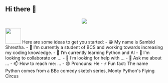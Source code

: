 ## Hi there 👋

<!--
**Raspberry025/Raspberry025** is a ✨ _special_ ✨ repository because its `README.md` (this file) appears on your GitHub profile.-->
<p align="center">
  <img src="https://capsule-render.vercel.app/api?text=W E L C O M E 🙏&animation=fadeIn&type=waving&color=gradient&height=100"/>
</p>
<a>
  <img height="50" src="https://media.giphy.com/media/SEaKNxJgOfU76/giphy.gif?cid=790b7611ha03vr92r6u3hc54e0qbght8bdpb29cq3vb74vdr&ep=v1_gifs_search&rid=giphy.gif&ct=g"/>
</a>
Here are some ideas to get you started:
- 😁 My name is Sambid Shrestha.
- 🔭 I’m currently a student of BCS and working towards increasing my coding knowledge.
- 🌱 I’m currently learning Python and AI
- 👯 I’m looking to collaborate on ...
- 🤔 I’m looking for help with ...
- 💬 Ask me about ...
- 📫 How to reach me: ...
- 😄 Pronouns: He
- ⚡ Fun fact: The name Python comes from a BBc comedy sketch series, Monty Python's Flying Circus
